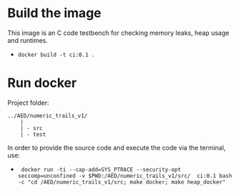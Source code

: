 # 	Build the image

This image is an C code testbench for checking memory leaks, heap usage and runtimes.
-	```docker build -t ci:0.1 . ```


#	Run docker

Project folder:
```
../AED/numeric_trails_v1/
	|
	| - src
	| - test
```

In order to provide the source code and execute the code via the terminal, use:
-	``` docker run -ti --cap-add=SYS_PTRACE --security-opt seccomp=unconfined -v $PWD:/AED/numeric_trails_v1/src/  ci:0.1 bash -c "cd /AED/numeric_trails_v1/src; make docker; make heap_docker"```


